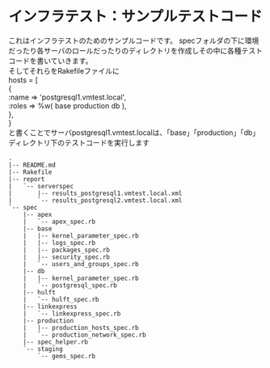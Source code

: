 # インフラテスト：サンプルテストコード

これはインフラテストのためのサンプルコードです。
specフォルダの下に環境だったり各サーバのロールだったりのディレクトリを作成しその中に各種テストコードを書いていきます。  
そしてそれらをRakefileファイルに  
    hosts = [  
      {  
        :name  => 'postgresql1.vmtest.local',  
        :roles => %w( base production db ),  
      },  
    }  
と書くことでサーバpostgresql1.vmtest.localは、「base」「production」「db」ディレクトリ下のテストコードを実行します  
  
  
    .  
    |-- README.md  
    |-- Rakefile  
    |-- report  
    |   `-- serverspec  
    |       |-- results_postgresql1.vmtest.local.xml  
    |       `-- results_postgresql2.vmtest.local.xml  
    `-- spec  
        |-- apex  
        |   `-- apex_spec.rb  
        |-- base  
        |   |-- kernel_parameter_spec.rb  
        |   |-- logs_spec.rb  
        |   |-- packages_spec.rb  
        |   |-- security_spec.rb  
        |   `-- users_and_groups_spec.rb  
        |-- db  
        |   |-- kernel_parameter_spec.rb  
        |   `-- postgresql_spec.rb  
        |-- hulft  
        |   `-- hulft_spec.rb  
        |-- linkexpress  
        |   `-- linkexpress_spec.rb  
        |-- production  
        |   |-- production_hosts_spec.rb  
        |   `-- production_network_spec.rb  
        |-- spec_helper.rb  
        `-- staging  
            `-- gems_spec.rb  
  

